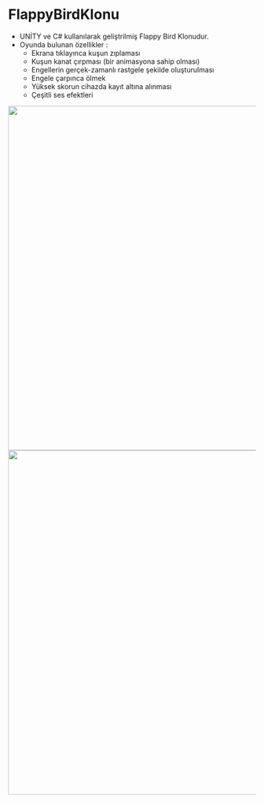 # FlappyBirdKlonu
- UNİTY ve C# kullanılarak geliştrilmiş Flappy Bird Klonudur.
- Oyunda bulunan özellikler :
  * Ekrana tıklayınca kuşun zıplaması
  * Kuşun kanat çırpması (bir animasyona sahip olması)
  * Engellerin gerçek-zamanlı rastgele şekilde oluşturulması
  * Engele çarpınca ölmek
  * Yüksek skorun cihazda kayıt altına alınması
  * Çeşitli ses efektleri
  
<img src="https://user-images.githubusercontent.com/77548014/121612210-975d1e00-ca62-11eb-89fb-a10fee21e0dc.png" width="700"/>
<img src="https://user-images.githubusercontent.com/77548014/121612212-97f5b480-ca62-11eb-8ffd-465fbe012af3.png" width="700"/>
